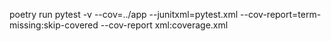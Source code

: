 poetry run pytest -v --cov=../app --junitxml=pytest.xml --cov-report=term-missing:skip-covered --cov-report xml:coverage.xml